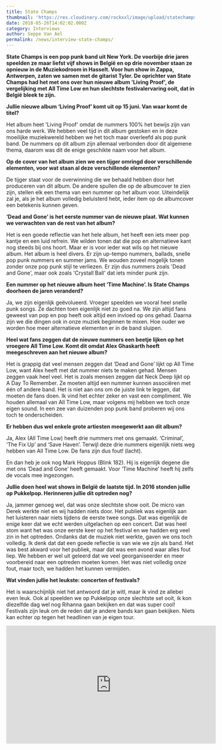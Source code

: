 ```yaml
---
title: State Champs
thumbnail: 'https://res.cloudinary.com/rockxxl/image/upload/statechamps-1437156640.jpg'
date: 2018-05-26T14:02:02.000Z
category: Interviews
author: Seppe Van Ael
permalink: /news/interview-state-champs/
---
```

**State Champs is een pop punk band uit New York. De voorbije drie jaren speelden ze maar liefst vijf shows in België en op drie november staan ze opnieuw in de Muziekodroom in Hasselt. Voor hun show in Zappa, Antwerpen, zaten we samen met de gitarist Tyler. De oprichter van State Champs had het met ons over hun nieuwe album 'Living Proof', de vergelijking met All Time Low en hun slechtste festivalervaring ooit, dat in België bleek te zijn.**

**Jullie nieuwe album ‘Living Proof’ komt uit op 15 juni. Van waar komt de titel?**

Het album heet 'Living Proof' omdat de nummers 100% het bewijs zijn van ons harde werk. We hebben veel tijd in dit album gestoken en in deze moeilijke muziekwereld hebben we het toch maar overleefd als pop punk band. De nummers op dit album zijn allemaal verbonden door dit algemene thema, daarom was dit de enige geschikte naam voor het album.

**Op de cover van het album zien we een tijger omringd door verschillende elementen, voor wat staan al deze verschillende elementen?**

De tijger staat voor de overwinning die we behaald hebben door het produceren van dit album. De andere spullen die op de albumcover te zien zijn, stellen elk een thema van een nummer op het album voor. Uiteindelijk zal je, als je het album volledig beluisterd hebt, ieder item op de albumcover een betekenis kunnen geven.

**‘Dead and Gone’ is het eerste nummer van de nieuwe plaat. Wat kunnen we verwachten van de rest van het album?**

Het is een goede reflectie van het hele album, het heeft een iets meer pop kantje en een luid refrein. We wilden tonen dat die pop en alternatieve kant nog steeds bij ons hoort. Maar er is voor ieder wat wils op het nieuwe album. Het album is heel divers. Er zijn up-tempo nummers, ballads, snelle pop punk nummers en summer jams. We wouden zoveel mogelijk tonen zonder onze pop punk stijl te verliezen. Er zijn dus nummers zoals 'Dead and Gone', maar ook zoals 'Crystall Ball' dat iets minder punk zijn.

**Een nummer op het nieuwe album heet ‘Time Machine’. Is State Champs doorheen de jaren veranderd?**

Ja, we zijn eigenlijk geëvolueerd. Vroeger speelden we vooral heel snelle punk songs. Ze dachten toen eigenlijk niet zo goed na. We zijn altijd fans geweest van pop en pop heeft ook altijd een invloed op ons gehad. Daarna zijn we die dingen ook in onze muziek beginnen te mixen. Hoe ouder we worden hoe meer alternatieve elementen er in de band sluipen.

**Heel wat fans zeggen dat de nieuwe nummers een beetje lijken op het vroegere All Time Low. Komt dit omdat Alex Ghaskarth heeft meegeschreven aan het nieuwe album?**

Het is grappig dat veel mensen zeggen dat ‘Dead and Gone’ lijkt op All Time Low, want Alex heeft met dat nummer niets te maken gehad. Mensen zeggen vaak heel veel. Het is zoals mensen zeggen dat Neck Deep lijkt op A Day To Remember. Ze moeten altijd een nummer kunnen associëren met één of andere band. Het is niet aan ons om de juiste link te leggen, dat moeten de fans doen. Ik vind het echter zeker en vast een compliment. We houden allemaal van All Time Low, maar volgens mij hebben we toch onze eigen sound. In een zee van duizenden pop punk band proberen wij ons toch te onderscheiden.

**Er hebben dus wel enkele grote artiesten meegewerkt aan dit album?**

Ja, Alex (All Time Low) heeft drie nummers met ons gemaakt. ‘Criminal’, ‘The Fix Up’ and ‘Save Haven’. Terwijl deze drie nummers eigenlijk niets weg hebben van All Time Low. De fans zijn dus fout! (lacht).

En dan heb je ook nog Mark Hoppus (Blink 182). Hij is eigenlijk degene die met ons ‘Dead and Gone’ heeft gemaakt. Voor ‘Time Machine’ heeft hij zelfs de vocals mee ingezongen.

**Jullie doen heel wat shows in België de laatste tijd. In 2016 stonden jullie op Pukkelpop. Herinneren jullie dit optreden nog?**

Ja, jammer genoeg wel, dat was onze slechtste show ooit. De micro van Derek werkte niet en wij hadden niets door. Het publiek was eigenlijk aan het luisteren naar niets tijdens de eerste twee songs. Dat was eigenlijk de enige keer dat we echt werden uitgelachen op een concert. Dat was heel stom want het was onze eerste keer op het festival en we hadden erg veel zin in het optreden. Ondanks dat de muziek niet werkte, gaven we ons toch volledig. Ik denk dat dat een goede reflectie is van wie we zijn als band. Het was best akward voor het publiek, maar dat was een avond waar alles fout liep. We hebben er wel uit geleerd dat we veel georganiseerder en meer voorbereid naar een optreden moeten komen. Het was niet volledig onze fout, maar toch, we hadden het kunnen vermijden.

**Wat vinden jullie het leukste: concerten of festivals?**

Het is waarschijnlijk niet het antwoord dat je witl, maar ik vind ze allebei even leuk. Ook al speelden we op Pukkelpop onze slechtste set ooit, ik kon diezelfde dag wel nog Rihanna gaan bekijken en dat was super cool! Festivals zijn leuk om de reden dat je andere bands kan gaan bekijken. Niets kan echter op tegen het headlinen van je eigen tour.

<iframe width="560" height="315" src="https://www.youtube.com/embed/pVY0G-uJCBo" frameborder="0" allow="accelerometer; autoplay; encrypted-media; gyroscope; picture-in-picture" allowfullscreen></iframe>
